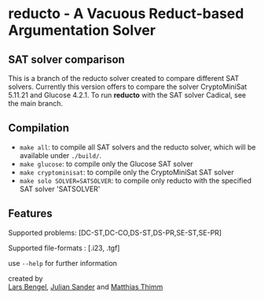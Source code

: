 
# reducto - A Vacuous Reduct-based Argumentation Solver 
## SAT solver comparison
This is a branch of the reducto solver created to compare different SAT solvers.
Currently this version offers to compare the solver CryptoMiniSat 5.11.21 and Glucose 4.2.1.
To run **reducto** with the SAT solver Cadical, see the main branch.

## Compilation

- `make all`:  to compile all SAT solvers and the reducto solver, which will be available under `./build/`.
- `make glucose`: to compile only the Glucose SAT solver
- `make cryptominisat`: to compile only the CryptoMiniSat SAT solver
- `make solo SOLVER=SATSOLVER`: to compile only reducto with the specified SAT solver 'SATSOLVER'

## Features
Supported problems: [DC-ST,DC-CO,DS-ST,DS-PR,SE-ST,SE-PR]

Supported file-formats : [.i23, .tgf]	

use `--help` for further information

<p>
created by
<br>
<a href="https://www.fernuni-hagen.de/aig/team/lars.bengel.shtml">Lars Bengel</a>,
<a href="https://www.fernuni-hagen.de/aig/team/julian.sander.shtml">Julian Sander</a> and
<a href="https://www.fernuni-hagen.de/aig/team/matthias.thimm.shtml">Matthias Thimm</a>


